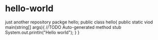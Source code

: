 # hello-world
just another repository
packge hello;
public class hello{
   public static viod main(string[] args){
        //TODO Auto-generated method stub
        System.out.println("Hello world");
        }
   }
   
